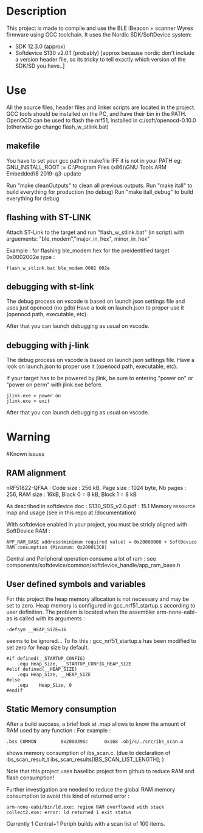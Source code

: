 # Description

This project is made to compile and use the BLE iBeacon + scanner Wyres firmware using GCC toolchain.
It uses the Nordic SDK/SoftDevice system:
 - SDK 12.3.0 (approx)
 - Softdevice S130 v2.0.1 (probably)
[approx because nordic don't include a version header file, so its tricky to tell exactly which version of the SDK/SD you have..]

# Use

All the source files, header files and linker scripts are located in the project.
GCC tools should be installed on the PC, and have their bin in the PATH.
OpenOCD can be used to flash the nrf51, installed in c:/soft/openocd-0.10.0 (otherwise go change flash_w_stlink.bat)

## makefile

You have to set your gcc path in makefile IFF it is not in your PATH eg:
GNU_INSTALL_ROOT := C:\Program Files (x86)\GNU Tools ARM Embedded\8 2019-q3-update 

Run "make cleanOutputs" to clean all previous outputs.
Run "make itall" to build everything for production (no debug)
Run "make itall_debug" to build everything for debug

## flashing with ST-LINK

Attach ST-Link to the target and run "flash_w_stlink.bat" (in script) with arguements: "ble_modem","major_in_hex", minor_in_hex"

Example : for flashing ble_modem.hex for the preidentified target 0x0002002e type :
```
flash_w_stlink.bat ble_modem 0002 002e
```

## debugging with st-link

The debug process on vscode is based on launch.json settings file and uses just openocd (no gdb)
Have a look on launch.json to proper use it (openocd path, executable, etc).

After that you can launch debugging as usual on vscode.

## debugging with j-link

The debug process on vscode is based on launch.json settings file.
Have a look on launch.json to proper use it (openocd path, executable, etc).

If your target has to be powered by jlink, be sure to entering "power on" or "power on perm" with jlink.exe before.  

```
jlink.exe > power on
jlink.exe > exit
```

After that you can launch debugging as usual on vscode.


# Warning

#Known issues

## RAM alignment

nRF51822-QFAA : 	Code size : 256 kB, Page size : 1024 byte, Nb pages : 256, 
					RAM size : 16kB, Block 0 = 8 kB, Block 1 = 8 kB 

As described in softdevice doc : S130_SDS_v2.0.pdf : 15.1 Memory resource map and usage	(see in this repo at /documentation)

With softdevice enabled in your project, you must be stricly aligned with SoftDevice RAM :

```
APP_RAM_BASE address(minimum required value) = 0x20000000 + SoftDevice RAM consumption (Minimum: 0x200013C8)
```
Central and Peripheral operation consume a lot of ram : see components/softdevice/common/softdevice_handle/app_ram_base.h

## User defined symbols and variables

For this project the heap memory allocation is not necessary and may be set to zero.
Heap memory is configured in gcc_nrf51_startup.s according to user definition.
The problem is located when the assembler arm-none-eabi-as is called with its arguments : 
```
-defsym __HEAP_SIZE=16
```
seems to be ignored...
To fix this : gcc_nrf51_startup.s has been modified to set zero for heap size by default.

```
#if defined(__STARTUP_CONFIG)
    .equ Heap_Size, __STARTUP_CONFIG_HEAP_SIZE
#elif defined(__HEAP_SIZE)
    .equ Heap_Size, __HEAP_SIZE
#else
    .equ    Heap_Size, 0
#endif
```

## Static Memory consumption 

After a build success, a brief look at .map allows to know the amount of RAM used by any function :
For example : 
```
.bss COMMON         0x2000396c      0x168 .obj/c/./src/ibs_scan.o
```
shows memory consumption of ibs_scan.c. (due to declaration of ibs_scan_result_t ibs_scan_results[IBS_SCAN_LIST_LENGTH]; )

Note that this project uses baselibc project from github to reduce RAM and flash consumption!

Further investigation are needed to reduce the global RAM memory consumption to avoid this kind of returned error :
```
arm-none-eabi/bin/ld.exe: region RAM overflowed with stack collect2.exe: error: ld returned 1 exit status
```

Currently 1 Central+1 Periph builds with a scan list of 100 items.














